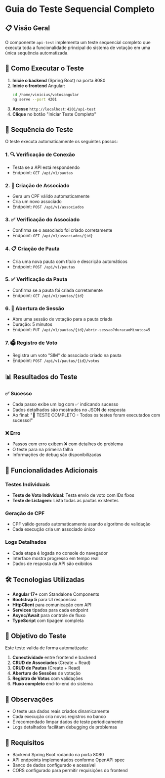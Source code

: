 # Guia do Teste Sequencial Completo

## 📋 Visão Geral

O componente `api-test` implementa um teste sequencial completo que executa toda a funcionalidade principal do sistema de votação em uma única sequência automatizada.

## 🚀 Como Executar o Teste

1. **Inicie o backend** (Spring Boot) na porta 8080
2. **Inicie o frontend** Angular:
   ```bash
   cd /home/vinicius/votosangular
   ng serve --port 4201
   ```
3. **Acesse** `http://localhost:4201/api-test`
4. **Clique** no botão "Iniciar Teste Completo"

## 🔄 Sequência do Teste

O teste executa automaticamente os seguintes passos:

### 1. 🔍 Verificação de Conexão
- Testa se a API está respondendo
- Endpoint: `GET /api/v1/pautas`

### 2. 👤 Criação de Associado
- Gera um CPF válido automaticamente
- Cria um novo associado
- Endpoint: `POST /api/v1/associados`

### 3. ✅ Verificação do Associado
- Confirma se o associado foi criado corretamente
- Endpoint: `GET /api/v1/associados/{id}`

### 4. 📋 Criação de Pauta
- Cria uma nova pauta com título e descrição automáticos
- Endpoint: `POST /api/v1/pautas`

### 5. ✅ Verificação da Pauta
- Confirma se a pauta foi criada corretamente
- Endpoint: `GET /api/v1/pautas/{id}`

### 6. 🚀 Abertura de Sessão
- Abre uma sessão de votação para a pauta criada
- Duração: 5 minutos
- Endpoint: `PUT /api/v1/pautas/{id}/abrir-sessao?duracaoMinutos=5`

### 7. 🗳️ Registro de Voto
- Registra um voto "SIM" do associado criado na pauta
- Endpoint: `POST /api/v1/pautas/{id}/votos`

## 📊 Resultados do Teste

### ✅ Sucesso
- Cada passo exibe um log com ✅ indicando sucesso
- Dados detalhados são mostrados no JSON de resposta
- Ao final: "🎉 TESTE COMPLETO - Todos os testes foram executados com sucesso!"

### ❌ Erro
- Passos com erro exibem ❌ com detalhes do problema
- O teste para na primeira falha
- Informações de debug são disponibilizadas

## 🔧 Funcionalidades Adicionais

### Testes Individuais
- **Teste de Voto Individual**: Testa envio de voto com IDs fixos
- **Teste de Listagem**: Lista todas as pautas existentes

### Geração de CPF
- CPF válido gerado automaticamente usando algoritmo de validação
- Cada execução cria um associado único

### Logs Detalhados
- Cada etapa é logada no console do navegador
- Interface mostra progresso em tempo real
- Dados de resposta da API são exibidos

## 🛠️ Tecnologias Utilizadas

- **Angular 17+** com Standalone Components
- **Bootstrap 5** para UI responsiva
- **HttpClient** para comunicação com API
- **Services** tipados para cada endpoint
- **Async/Await** para controle de fluxo
- **TypeScript** com tipagem completa

## 🎯 Objetivo do Teste

Este teste valida de forma automatizada:

1. **Conectividade** entre frontend e backend
2. **CRUD de Associados** (Create + Read)
3. **CRUD de Pautas** (Create + Read)
4. **Abertura de Sessões** de votação
5. **Registro de Votos** com validações
6. **Fluxo completo** end-to-end do sistema

## 📝 Observações

- O teste usa dados reais criados dinamicamente
- Cada execução cria novos registros no banco
- É recomendado limpar dados de teste periodicamente
- Logs detalhados facilitam debugging de problemas

## 🚨 Requisitos

- Backend Spring Boot rodando na porta 8080
- API endpoints implementados conforme OpenAPI spec
- Banco de dados configurado e acessível
- CORS configurado para permitir requisições do frontend
